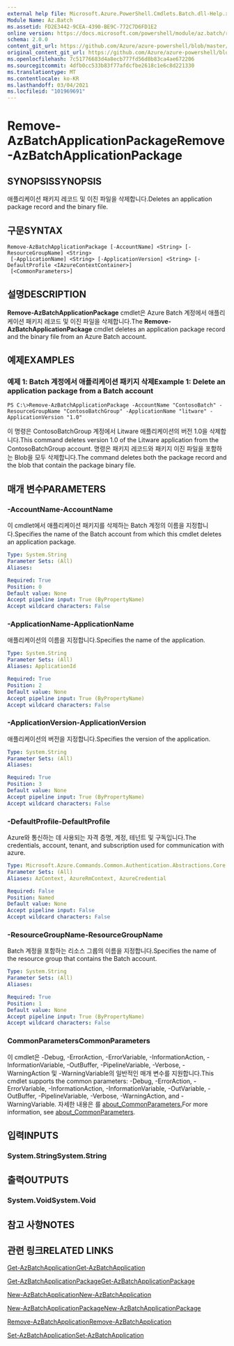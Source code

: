 ```yaml
---
external help file: Microsoft.Azure.PowerShell.Cmdlets.Batch.dll-Help.xml
Module Name: Az.Batch
ms.assetid: FD2E3442-9CEA-4390-BE9C-772C7D6FD1E2
online version: https://docs.microsoft.com/powershell/module/az.batch/remove-azbatchapplicationpackage
schema: 2.0.0
content_git_url: https://github.com/Azure/azure-powershell/blob/master/src/Batch/Batch/help/Remove-AzBatchApplicationPackage.md
original_content_git_url: https://github.com/Azure/azure-powershell/blob/master/src/Batch/Batch/help/Remove-AzBatchApplicationPackage.md
ms.openlocfilehash: 7c51776683d4a8ecb777fd56d8b83ca4ae672206
ms.sourcegitcommit: 4dfb0cc533b83f77afdcfbe2618c1e6c8d221330
ms.translationtype: MT
ms.contentlocale: ko-KR
ms.lasthandoff: 03/04/2021
ms.locfileid: "101969691"
---
```

# <span data-ttu-id="91648-101">Remove-AzBatchApplicationPackage</span><span class="sxs-lookup"><span data-stu-id="91648-101">Remove-AzBatchApplicationPackage</span></span>

## <span data-ttu-id="91648-102">SYNOPSIS</span><span class="sxs-lookup"><span data-stu-id="91648-102">SYNOPSIS</span></span>
<span data-ttu-id="91648-103">애플리케이션 패키지 레코드 및 이진 파일을 삭제합니다.</span><span class="sxs-lookup"><span data-stu-id="91648-103">Deletes an application package record and the binary file.</span></span>

## <span data-ttu-id="91648-104">구문</span><span class="sxs-lookup"><span data-stu-id="91648-104">SYNTAX</span></span>

```
Remove-AzBatchApplicationPackage [-AccountName] <String> [-ResourceGroupName] <String>
 [-ApplicationName] <String> [-ApplicationVersion] <String> [-DefaultProfile <IAzureContextContainer>]
 [<CommonParameters>]
```

## <span data-ttu-id="91648-105">설명</span><span class="sxs-lookup"><span data-stu-id="91648-105">DESCRIPTION</span></span>
<span data-ttu-id="91648-106">**Remove-AzBatchApplicationPackage** cmdlet은 Azure Batch 계정에서 애플리케이션 패키지 레코드 및 이진 파일을 삭제합니다.</span><span class="sxs-lookup"><span data-stu-id="91648-106">The **Remove-AzBatchApplicationPackage** cmdlet deletes an application package record and the binary file from an Azure Batch account.</span></span>

## <span data-ttu-id="91648-107">예제</span><span class="sxs-lookup"><span data-stu-id="91648-107">EXAMPLES</span></span>

### <span data-ttu-id="91648-108">예제 1: Batch 계정에서 애플리케이션 패키지 삭제</span><span class="sxs-lookup"><span data-stu-id="91648-108">Example 1: Delete an application package from a Batch account</span></span>
```
PS C:\>Remove-AzBatchApplicationPackage -AccountName "ContosoBatch" -ResourceGroupName "ContosoBatchGroup" -ApplicationName "litware" -ApplicationVersion "1.0"
```

<span data-ttu-id="91648-109">이 명령은 ContosoBatchGroup 계정에서 Litware 애플리케이션의 버전 1.0을 삭제합니다.</span><span class="sxs-lookup"><span data-stu-id="91648-109">This command deletes version 1.0 of the Litware application from the ContosoBatchGroup account.</span></span>
<span data-ttu-id="91648-110">명령은 패키지 레코드와 패키지 이진 파일을 포함하는 Blob을 모두 삭제합니다.</span><span class="sxs-lookup"><span data-stu-id="91648-110">The command deletes both the package record and the blob that contain the package binary file.</span></span>

## <span data-ttu-id="91648-111">매개 변수</span><span class="sxs-lookup"><span data-stu-id="91648-111">PARAMETERS</span></span>

### <span data-ttu-id="91648-112">-AccountName</span><span class="sxs-lookup"><span data-stu-id="91648-112">-AccountName</span></span>
<span data-ttu-id="91648-113">이 cmdlet에서 애플리케이션 패키지를 삭제하는 Batch 계정의 이름을 지정합니다.</span><span class="sxs-lookup"><span data-stu-id="91648-113">Specifies the name of the Batch account from which this cmdlet deletes an application package.</span></span>

```yaml
Type: System.String
Parameter Sets: (All)
Aliases:

Required: True
Position: 0
Default value: None
Accept pipeline input: True (ByPropertyName)
Accept wildcard characters: False
```

### <span data-ttu-id="91648-114">-ApplicationName</span><span class="sxs-lookup"><span data-stu-id="91648-114">-ApplicationName</span></span>
<span data-ttu-id="91648-115">애플리케이션의 이름을 지정합니다.</span><span class="sxs-lookup"><span data-stu-id="91648-115">Specifies the name of the application.</span></span>

```yaml
Type: System.String
Parameter Sets: (All)
Aliases: ApplicationId

Required: True
Position: 2
Default value: None
Accept pipeline input: True (ByPropertyName)
Accept wildcard characters: False
```

### <span data-ttu-id="91648-116">-ApplicationVersion</span><span class="sxs-lookup"><span data-stu-id="91648-116">-ApplicationVersion</span></span>
<span data-ttu-id="91648-117">애플리케이션의 버전을 지정합니다.</span><span class="sxs-lookup"><span data-stu-id="91648-117">Specifies the version of the application.</span></span>

```yaml
Type: System.String
Parameter Sets: (All)
Aliases:

Required: True
Position: 3
Default value: None
Accept pipeline input: True (ByPropertyName)
Accept wildcard characters: False
```

### <span data-ttu-id="91648-118">-DefaultProfile</span><span class="sxs-lookup"><span data-stu-id="91648-118">-DefaultProfile</span></span>
<span data-ttu-id="91648-119">Azure와 통신하는 데 사용되는 자격 증명, 계정, 테넌트 및 구독입니다.</span><span class="sxs-lookup"><span data-stu-id="91648-119">The credentials, account, tenant, and subscription used for communication with azure.</span></span>

```yaml
Type: Microsoft.Azure.Commands.Common.Authentication.Abstractions.Core.IAzureContextContainer
Parameter Sets: (All)
Aliases: AzContext, AzureRmContext, AzureCredential

Required: False
Position: Named
Default value: None
Accept pipeline input: False
Accept wildcard characters: False
```

### <span data-ttu-id="91648-120">-ResourceGroupName</span><span class="sxs-lookup"><span data-stu-id="91648-120">-ResourceGroupName</span></span>
<span data-ttu-id="91648-121">Batch 계정을 포함하는 리소스 그룹의 이름을 지정합니다.</span><span class="sxs-lookup"><span data-stu-id="91648-121">Specifies the name of the resource group that contains the Batch account.</span></span>

```yaml
Type: System.String
Parameter Sets: (All)
Aliases:

Required: True
Position: 1
Default value: None
Accept pipeline input: True (ByPropertyName)
Accept wildcard characters: False
```

### <span data-ttu-id="91648-122">CommonParameters</span><span class="sxs-lookup"><span data-stu-id="91648-122">CommonParameters</span></span>
<span data-ttu-id="91648-123">이 cmdlet은 -Debug, -ErrorAction, -ErrorVariable, -InformationAction, -InformationVariable, -OutBuffer, -PipelineVariable, -Verbose, -WarningAction 및 -WarningVariable의 일반적인 매개 변수를 지원합니다.</span><span class="sxs-lookup"><span data-stu-id="91648-123">This cmdlet supports the common parameters: -Debug, -ErrorAction, -ErrorVariable, -InformationAction, -InformationVariable, -OutVariable, -OutBuffer, -PipelineVariable, -Verbose, -WarningAction, and -WarningVariable.</span></span> <span data-ttu-id="91648-124">자세한 내용은 를 [about_CommonParameters.](http://go.microsoft.com/fwlink/?LinkID=113216)</span><span class="sxs-lookup"><span data-stu-id="91648-124">For more information, see [about_CommonParameters](http://go.microsoft.com/fwlink/?LinkID=113216).</span></span>

## <span data-ttu-id="91648-125">입력</span><span class="sxs-lookup"><span data-stu-id="91648-125">INPUTS</span></span>

### <span data-ttu-id="91648-126">System.String</span><span class="sxs-lookup"><span data-stu-id="91648-126">System.String</span></span>

## <span data-ttu-id="91648-127">출력</span><span class="sxs-lookup"><span data-stu-id="91648-127">OUTPUTS</span></span>

### <span data-ttu-id="91648-128">System.Void</span><span class="sxs-lookup"><span data-stu-id="91648-128">System.Void</span></span>

## <span data-ttu-id="91648-129">참고 사항</span><span class="sxs-lookup"><span data-stu-id="91648-129">NOTES</span></span>

## <span data-ttu-id="91648-130">관련 링크</span><span class="sxs-lookup"><span data-stu-id="91648-130">RELATED LINKS</span></span>

[<span data-ttu-id="91648-131">Get-AzBatchApplication</span><span class="sxs-lookup"><span data-stu-id="91648-131">Get-AzBatchApplication</span></span>](./Get-AzBatchApplication.md)

[<span data-ttu-id="91648-132">Get-AzBatchApplicationPackage</span><span class="sxs-lookup"><span data-stu-id="91648-132">Get-AzBatchApplicationPackage</span></span>](./Get-AzBatchApplicationPackage.md)

[<span data-ttu-id="91648-133">New-AzBatchApplication</span><span class="sxs-lookup"><span data-stu-id="91648-133">New-AzBatchApplication</span></span>](./New-AzBatchApplication.md)

[<span data-ttu-id="91648-134">New-AzBatchApplicationPackage</span><span class="sxs-lookup"><span data-stu-id="91648-134">New-AzBatchApplicationPackage</span></span>](./New-AzBatchApplicationPackage.md)

[<span data-ttu-id="91648-135">Remove-AzBatchApplication</span><span class="sxs-lookup"><span data-stu-id="91648-135">Remove-AzBatchApplication</span></span>](./Remove-AzBatchApplication.md)

[<span data-ttu-id="91648-136">Set-AzBatchApplication</span><span class="sxs-lookup"><span data-stu-id="91648-136">Set-AzBatchApplication</span></span>](./Set-AzBatchApplication.md)


